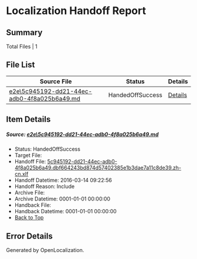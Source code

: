 # <a name='report-top'></a> Localization Handoff Report

## Summary
 Total Files | 1

## File List
 Source File | Status | Details 
 ----------- | ------ | ------- 
 [e2e\5c945192-dd21-44ec-adb0-4f8a025b6a49.md](https://github.com/OpenLocalizationTest/oltest/blob/6eba1ff4372bb15bad3df85b4a7f76976c8498c7/e2e/5c945192-dd21-44ec-adb0-4f8a025b6a49.md) | HandedOffSuccess | [Details](#733996c1e6182007e3f8ba670fc52a9255013a051)

## Item Details
##### <a name='733996c1e6182007e3f8ba670fc52a9255013a051'></a> Source: [e2e\5c945192-dd21-44ec-adb0-4f8a025b6a49.md](https://github.com/OpenLocalizationTest/oltest/blob/6eba1ff4372bb15bad3df85b4a7f76976c8498c7/e2e/5c945192-dd21-44ec-adb0-4f8a025b6a49.md)
* Status: HandedOffSuccess
* Target File: 
* Handoff File: [5c945192-dd21-44ec-adb0-4f8a025b6a49.dbf664243bd874d57402385e1b3dae7a11c8de39.zh-cn.xlf](https://github.com/OpenLocalizationTestOrg/olhandoff/blob/591379b39b5d9299405ea99d74e810a8284bd02c/ol-handoff/OpenLocalizationTestOrg/oltest.zh-cn/yuwzho/ht/5c945192-dd21-44ec-adb0-4f8a025b6a49.dbf664243bd874d57402385e1b3dae7a11c8de39.zh-cn.xlf)
* Handoff Datetime: 2016-03-14 09:22:56
* Handoff Reason: Include
* Archive File: 
* Archive Datetime: 0001-01-01 00:00:00
* Handback File: 
* Handback Datetime: 0001-01-01 00:00:00
* [Back to Top](#report-top)


## Error Details

Generated by OpenLocalization.
